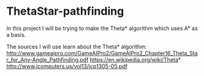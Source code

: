 # ThetaStar-pathfinding
In this project I will be trying to make the Theta* algorithm which uses A* as a basis.

The sources I will use learn about the Theta* algorithm:
http://www.gameaipro.com/GameAIPro2/GameAIPro2_Chapter16_Theta_Star_for_Any-Angle_Pathfinding.pdf
https://en.wikipedia.org/wiki/Theta*
http://www.jcomputers.us/vol13/jcp1305-05.pdf

